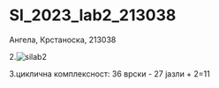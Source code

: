 # SI_2023_lab2_213038

Ангела, Крстаноска, 213038


2.![silab2](https://github.com/AngellaKrs/SI_2023_lab2_213038/assets/129443425/f6ea6810-b610-4882-b7c0-8bd8fb76f50f)

3.циклична комплексност: 36 врски - 27 јазли + 2=11
